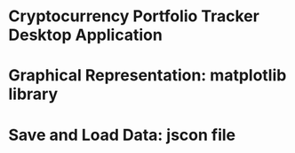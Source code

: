 # Cryptocurrency Portfolio Tracker  Desktop Application
# Graphical Representation: matplotlib library
# Save and Load Data: jscon file
